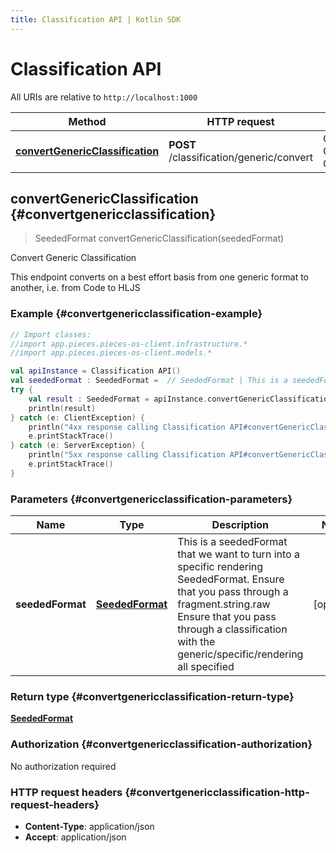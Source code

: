 ```yaml
---
title: Classification API | Kotlin SDK
---
```


# Classification API

All URIs are relative to `http://localhost:1000`

Method | HTTP request | Description
------------- | ------------- | -------------
[**convertGenericClassification**](#convertgenericclassification) | **POST** /classification/generic/convert | Convert Generic Classification


## **convertGenericClassification** {#convertgenericclassification}
> SeededFormat convertGenericClassification(seededFormat)

Convert Generic Classification

This endpoint converts on a best effort basis from one generic format to another, i.e. from Code to HLJS 

### Example {#convertgenericclassification-example}
```kotlin
// Import classes:
//import app.pieces.pieces-os-client.infrastructure.*
//import app.pieces.pieces-os-client.models.*

val apiInstance = Classification API()
val seededFormat : SeededFormat =  // SeededFormat | This is a seededFormat that we want to turn into a specific rendering SeededFormat.  Ensure that you pass through a fragment.string.raw  Ensure that you pass through a classification with the generic/specific/rendering all specified 
try {
    val result : SeededFormat = apiInstance.convertGenericClassification(seededFormat)
    println(result)
} catch (e: ClientException) {
    println("4xx response calling Classification API#convertGenericClassification")
    e.printStackTrace()
} catch (e: ServerException) {
    println("5xx response calling Classification API#convertGenericClassification")
    e.printStackTrace()
}
```

### Parameters {#convertgenericclassification-parameters}

Name | Type | Description  | Notes
------------- | ------------- | ------------- | -------------
 **seededFormat** | [**SeededFormat**](../models/SeededFormat)| This is a seededFormat that we want to turn into a specific rendering SeededFormat.  Ensure that you pass through a fragment.string.raw  Ensure that you pass through a classification with the generic/specific/rendering all specified  | [optional]

### Return type {#convertgenericclassification-return-type}

[**SeededFormat**](../models/SeededFormat)

### Authorization {#convertgenericclassification-authorization}

No authorization required

### HTTP request headers {#convertgenericclassification-http-request-headers}

 - **Content-Type**: application/json
 - **Accept**: application/json

